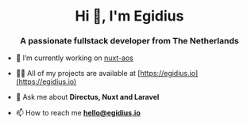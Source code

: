 <h1 align="center">Hi 👋, I'm Egidius</h1>
<h3 align="center">A passionate fullstack developer from The Netherlands</h3>

- 🔭 I’m currently working on [nuxt-aos](https://github.com/egidiusmengelberg/nuxt-aos)

- 👨‍💻 All of my projects are available at [https://egidius.io](https://egidius.io)

- 💬 Ask me about **Directus, Nuxt and Laravel**

- 📫 How to reach me **hello@egidius.io**
